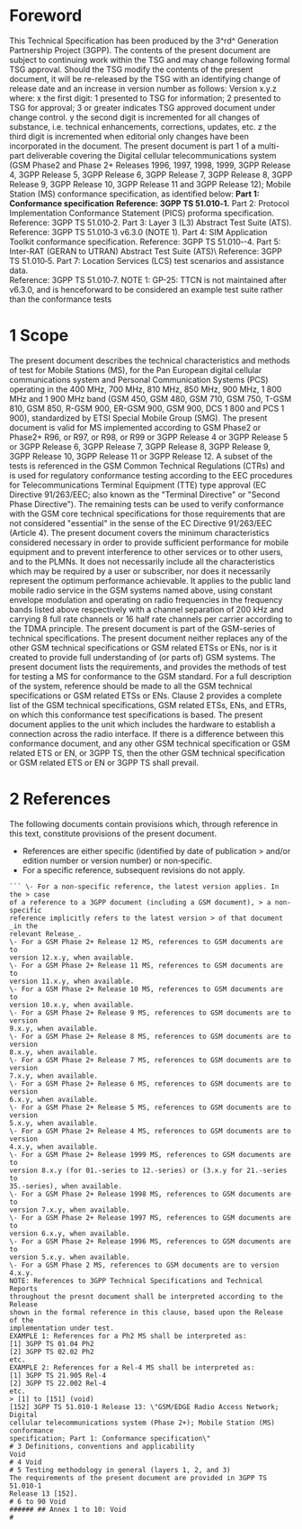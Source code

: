# Foreword
This Technical Specification has been produced by the 3^rd^ Generation
Partnership Project (3GPP).
The contents of the present document are subject to continuing work within the
TSG and may change following formal TSG approval. Should the TSG modify the
contents of the present document, it will be re-released by the TSG with an
identifying change of release date and an increase in version number as
follows:
Version x.y.z
where:
x the first digit:
1 presented to TSG for information;
2 presented to TSG for approval;
3 or greater indicates TSG approved document under change control.
y the second digit is incremented for all changes of substance, i.e. technical
enhancements, corrections, updates, etc.
z the third digit is incremented when editorial only changes have been
incorporated in the document.
The present document is part 1 of a multi-part deliverable covering the
Digital cellular telecommunications system (GSM Phase2 and Phase 2+ Releases
1996, 1997, 1998, 1999, 3GPP Release 4, 3GPP Release 5, 3GPP Release 6, 3GPP
Release 7, 3GPP Release 8, 3GPP Release 9, 3GPP Release 10, 3GPP Release 11
and 3GPP Release 12); Mobile Station (MS) conformance specification, as
identified below:
**Part 1: Conformance specification**
**Reference: 3GPP TS 51.010‑1.**
Part 2: Protocol Implementation Conformance Statement (PICS) proforma
specification.
Reference: 3GPP TS 51.010‑2.
Part 3: Layer 3 (L3) Abstract Test Suite (ATS).
Reference: 3GPP TS 51.010‑3 v6.3.0 (NOTE 1).
Part 4: SIM Application Toolkit conformance specification.
Reference: 3GPP TS 51.010‑-4.
Part 5: Inter-RAT (GERAN to UTRAN) Abstract Test Suite (ATS)\ Reference: 3GPP
TS 51.010‑5.
Part 7: Location Services (LCS) test scenarios and assistance data.\
Reference: 3GPP TS 51.010‑7.
NOTE 1: GP-25: TTCN is not maintained after v6.3.0, and is henceforward to be
considered an example test suite rather than the conformance tests
# 1 Scope
The present document describes the technical characteristics and methods of
test for Mobile Stations (MS), for the Pan European digital cellular
communications system and Personal Communication Systems (PCS) operating in
the 400 MHz, 700 MHz, 810 MHz, 850 MHz, 900 MHz, 1 800 MHz and 1 900 MHz band
(GSM 450, GSM 480, GSM 710, GSM 750, T-GSM 810, GSM 850, R-GSM 900, ER-GSM
900, GSM 900, DCS 1 800 and PCS 1 900), standardized by ETSI Special Mobile
Group (SMG).
The present document is valid for MS implemented according to GSM Phase2 or
Phase2+ R96, or R97, or R98, or R99 or 3GPP Release 4 or 3GPP Release 5 or
3GPP Release 6, 3GPP Release 7, 3GPP Release 8, 3GPP Release 9, 3GPP Release
10, 3GPP Release 11 or 3GPP Release 12.
A subset of the tests is referenced in the GSM Common Technical Regulations
(CTRs) and is used for regulatory conformance testing according to the EEC
procedures for Telecommunications Terminal Equipment (TTE) type approval (EC
Directive 91/263/EEC; also known as the \"Terminal Directive\" or \"Second
Phase Directive\"). The remaining tests can be used to verify conformance with
the GSM core technical specifications for those requirements that are not
considered \"essential\" in the sense of the EC Directive 91/263/EEC (Article
4).
The present document covers the minimum characteristics considered necessary
in order to provide sufficient performance for mobile equipment and to prevent
interference to other services or to other users, and to the PLMNs.
It does not necessarily include all the characteristics which may be required
by a user or subscriber, nor does it necessarily represent the optimum
performance achievable.
It applies to the public land mobile radio service in the GSM systems named
above, using constant envelope modulation and operating on radio frequencies
in the frequency bands listed above respectively with a channel separation of
200 kHz and carrying 8 full rate channels or 16 half rate channels per carrier
according to the TDMA principle.
The present document is part of the GSM-series of technical specifications.
The present document neither replaces any of the other GSM technical
specifications or GSM related ETSs or ENs, nor is it created to provide full
understanding of (or parts of) GSM systems. The present document lists the
requirements, and provides the methods of test for testing a MS for
conformance to the GSM standard.
For a full description of the system, reference should be made to all the GSM
technical specifications or GSM related ETSs or ENs. Clause 2 provides a
complete list of the GSM technical specifications, GSM related ETSs, ENs, and
ETRs, on which this conformance test specifications is based.
The present document applies to the unit which includes the hardware to
establish a connection across the radio interface.
If there is a difference between this conformance document, and any other GSM
technical specification or GSM related ETS or EN, or 3GPP TS, then the other
GSM technical specification or GSM related ETS or EN or 3GPP TS shall prevail.
# 2 References
The following documents contain provisions which, through reference in this
text, constitute provisions of the present document.
  * References are either specific (identified by date of publication > and/or edition number or version number) or non‑specific.
  * For a specific reference, subsequent revisions do not apply.
```{=html}
``` \- For a non-specific reference, the latest version applies. In the > case
of a reference to a 3GPP document (including a GSM document), > a non-specific
reference implicitly refers to the latest version > of that document _in the
relevant Release_.
\- For a GSM Phase 2+ Release 12 MS, references to GSM documents are to
version 12.x.y, when available.
\- For a GSM Phase 2+ Release 11 MS, references to GSM documents are to
version 11.x.y, when available.
\- For a GSM Phase 2+ Release 10 MS, references to GSM documents are to
version 10.x.y, when available.
\- For a GSM Phase 2+ Release 9 MS, references to GSM documents are to version
9.x.y, when available.
\- For a GSM Phase 2+ Release 8 MS, references to GSM documents are to version
8.x.y, when available.
\- For a GSM Phase 2+ Release 7 MS, references to GSM documents are to version
7.x.y, when available.
\- For a GSM Phase 2+ Release 6 MS, references to GSM documents are to version
6.x.y, when available.
\- For a GSM Phase 2+ Release 5 MS, references to GSM documents are to version
5.x.y, when available.
\- For a GSM Phase 2+ Release 4 MS, references to GSM documents are to version
4.x.y, when available.
\- For a GSM Phase 2+ Release 1999 MS, references to GSM documents are to
version 8.x.y (for 01.-series to 12.-series) or (3.x.y for 21.-series to
35.-series), when available.
\- For a GSM Phase 2+ Release 1998 MS, references to GSM documents are to
version 7.x.y, when available.
\- For a GSM Phase 2+ Release 1997 MS, references to GSM documents are to
version 6.x.y, when available.
\- For a GSM Phase 2+ Release 1996 MS, references to GSM documents are to
version 5.x.y. when available.
\- For a GSM Phase 2 MS, references to GSM documents are to version 4.x.y.
NOTE: References to 3GPP Technical Specifications and Technical Reports
throughout the presnt document shall be interpreted according to the Release
shown in the formal reference in this clause, based upon the Release of the
implementation under test.
EXAMPLE 1: References for a Ph2 MS shall be interpreted as:
[1] 3GPP TS 01.04 Ph2
[2] 3GPP TS 02.02 Ph2
etc.
EXAMPLE 2: References for a Rel-4 MS shall be interpreted as:
[1] 3GPP TS 21.905 Rel-4
[2] 3GPP TS 22.002 Rel-4
etc.
> [1] to [151] (void)
[152] 3GPP TS 51.010-1 Release 13: \"GSM/EDGE Radio Access Network; Digital
cellular telecommunications system (Phase 2+); Mobile Station (MS) conformance
specification; Part 1: Conformance specification\"
# 3 Definitions, conventions and applicability
Void
# 4 Void
# 5 Testing methodology in general (layers 1, 2, and 3)
The requirements of the present document are provided in 3GPP TS 51.010-1
Release 13 [152].
# 6 to 90 Void
###### ## Annex 1 to 10: Void
#